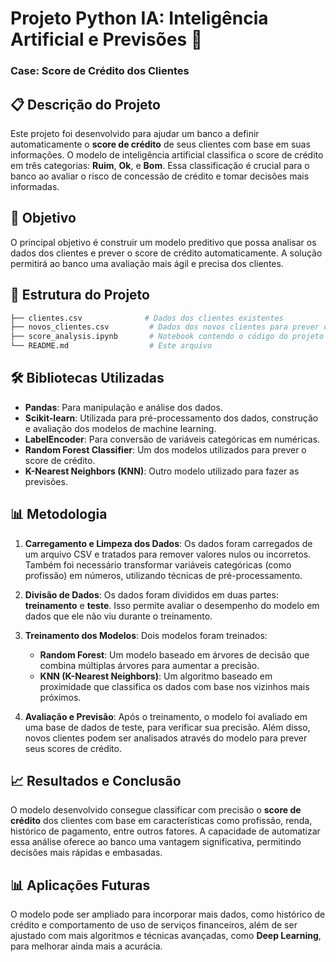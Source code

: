 # Projeto Python IA: Inteligência Artificial e Previsões 🤖

### Case: Score de Crédito dos Clientes

## 📋 Descrição do Projeto

Este projeto foi desenvolvido para ajudar um banco a definir automaticamente o **score de crédito** de seus clientes com base em suas informações. O modelo de inteligência artificial classifica o score de crédito em três categorias: **Ruim**, **Ok**, e **Bom**. Essa classificação é crucial para o banco ao avaliar o risco de concessão de crédito e tomar decisões mais informadas.

## 🎯 Objetivo

O principal objetivo é construir um modelo preditivo que possa analisar os dados dos clientes e prever o score de crédito automaticamente. A solução permitirá ao banco uma avaliação mais ágil e precisa dos clientes.

## 📂 Estrutura do Projeto

```bash
├── clientes.csv              # Dados dos clientes existentes
├── novos_clientes.csv         # Dados dos novos clientes para prever o score
├── score_analysis.ipynb       # Notebook contendo o código do projeto
└── README.md                  # Este arquivo
```

## 🛠️ Bibliotecas Utilizadas

- **Pandas**: Para manipulação e análise dos dados.
- **Scikit-learn**: Utilizada para pré-processamento dos dados, construção e avaliação dos modelos de machine learning.
- **LabelEncoder**: Para conversão de variáveis categóricas em numéricas.
- **Random Forest Classifier**: Um dos modelos utilizados para prever o score de crédito.
- **K-Nearest Neighbors (KNN)**: Outro modelo utilizado para fazer as previsões.

## 📊 Metodologia

1. **Carregamento e Limpeza dos Dados**: Os dados foram carregados de um arquivo CSV e tratados para remover valores nulos ou incorretos. Também foi necessário transformar variáveis categóricas (como profissão) em números, utilizando técnicas de pré-processamento.
   
2. **Divisão de Dados**: Os dados foram divididos em duas partes: **treinamento** e **teste**. Isso permite avaliar o desempenho do modelo em dados que ele não viu durante o treinamento.

3. **Treinamento dos Modelos**: Dois modelos foram treinados:
   - **Random Forest**: Um modelo baseado em árvores de decisão que combina múltiplas árvores para aumentar a precisão.
   - **KNN (K-Nearest Neighbors)**: Um algoritmo baseado em proximidade que classifica os dados com base nos vizinhos mais próximos.

4. **Avaliação e Previsão**: Após o treinamento, o modelo foi avaliado em uma base de dados de teste, para verificar sua precisão. Além disso, novos clientes podem ser analisados através do modelo para prever seus scores de crédito.

## 📈 Resultados e Conclusão

O modelo desenvolvido consegue classificar com precisão o **score de crédito** dos clientes com base em características como profissão, renda, histórico de pagamento, entre outros fatores. A capacidade de automatizar essa análise oferece ao banco uma vantagem significativa, permitindo decisões mais rápidas e embasadas.

## 📊 Aplicações Futuras

O modelo pode ser ampliado para incorporar mais dados, como histórico de crédito e comportamento de uso de serviços financeiros, além de ser ajustado com mais algoritmos e técnicas avançadas, como **Deep Learning**, para melhorar ainda mais a acurácia.
